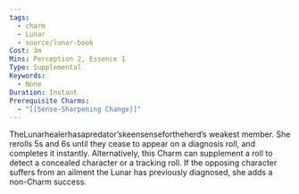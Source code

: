 ```yaml
---
tags:
  - charm
  - Lunar
  - source/lunar-book
Cost: 3m
Mins: Perception 2, Essence 1
Type: Supplemental
Keywords:
  - None
Duration: Instant
Prerequisite Charms:
  - "[[Sense-Sharpening Change]]"
---
```

TheLunarhealerhasapredator’skeensensefortheherd’s weakest member. She rerolls 5s and 6s until they cease to appear on a diagnosis roll, and completes it instantly. Alternatively, this Charm can supplement a roll to detect a concealed character or a tracking roll. If the opposing character suffers from an ailment the Lunar has previously diagnosed, she adds a non-Charm success.